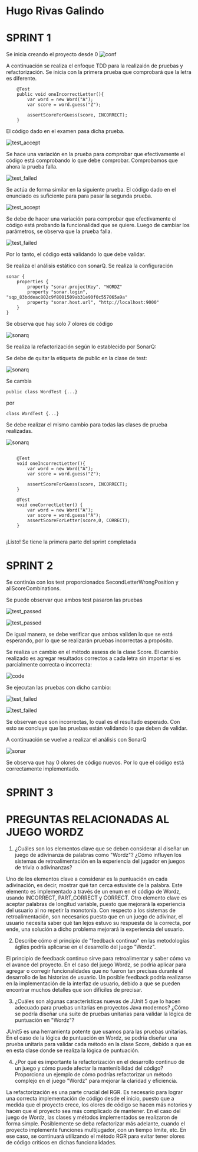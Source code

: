 # Hugo Rivas Galindo


# SPRINT 1

Se inicia creando el proyecto desde 0
![conf](./img/img1.png)



A continuación se realiza el enfoque TDD para la realizaión de pruebas y refactorización.
Se inicia con la primera prueba que comprobará que la letra es diferente.

```
    @Test
    public void oneIncorrectLetter(){
        var word = new Word("A");
        var score = word.guess("Z");

        assertScoreForGuess(score, INCORRECT);
    }
```
El código dado en el examen pasa dicha prueba. 

![test_accept](./img/img2.png)

Se hace una variación en la prueba para comprobar que efectivamente el código está comprobando lo que debe comprobar.
Comprobamos que ahora la prueba falla.

![test_failed](./img/img3.png)

Se actúa de forma similar en la siguiente prueba. El código dado en el enunciado es suficiente para para pasar la segunda prueba.

![test_accept](./img/img4.png)

Se debe de hacer una variación para comprobar que efectivamente el código está probando la funcionalidad que se quiere.
Luego de cambiar los parámetros, se observa que la prueba falla.

![test_failed](./img/img5.png)

Por lo tanto, el código está validando lo que debe validar.

Se realiza el análisis estático con sonarQ. Se realiza la configuración

```
sonar {
    properties {
        property "sonar.projectKey", "WORDZ"
        property "sonar.login", "sqp_83bddeac802c9f8001509ab31e90f0c557065a9a"
        property "sonar.host.url", "http://localhost:9000"
    }
}
```

Se observa que hay solo 7 olores de código

![sonarq](./img/img6.png)

Se realiza la refactorización según lo establecido por SonarQ:

Se debe de quitar la etiqueta de public en la clase de test:

![sonarq](./img/img7.png)

Se cambia

```
public class WordTest {...}
```
por
```
class WordTest {...}
```


Se debe realizar el mismo cambio para todas las clases de prueba realizadas.

![sonarq](./img/img8.png)

```

    @Test
    void oneIncorrectLetter(){
        var word = new Word("A");
        var score = word.guess("Z");

        assertScoreForGuess(score, INCORRECT);
    }

    @Test
    void oneCorrectLetter() {
        var word = new Word("A");
        var score = word.guess("A");
        assertScoreForLetter(score,0, CORRECT);
    }  


```


¡Listo! Se tiene la primera parte del sprint completada


# SPRINT 2

Se continúa con los test proporcionados SecondLetterWrongPosition y allScoreCombinations.

Se puede observar que ambos test pasaron las pruebas

![test_passed](./img/img9.png)

![test_passed](./img/img10.png)

De igual manera, se debe verificar que ambos validen lo que se está esperando, por lo que se realizarán pruebas incorrectas a propósito. 

Se realiza un cambio en el método assess de la clase Score. El cambio realizado es agregar resultados correctos a cada letra sin importar si es parcialmente correcta o incorrecta:

![code](./img/img11.png)

Se ejecutan las pruebas con dicho cambio:

![test_failed](./img/img12.png)

![test_failed](./img/img13.png)

Se observan que son incorrectas, lo cual es el resultado esperado. Con esto se concluye que las pruebas están validando lo que deben de validar. 


A continuación se vuelve a realizar el análisis con SonarQ

![sonar](./img/img14.png)

Se observa que hay 0 olores de código nuevos. Por lo que el código está correctamente implementado.


# SPRINT 3



# PREGUNTAS RELACIONADAS AL JUEGO WORDZ

1. ¿Cuáles son los elementos clave que se deben considerar al diseñar un juego de adivinanza
de palabras como "Wordz"? ¿Cómo influyen los sistemas de retroalimentación en la
experiencia del jugador en juegos de trivia o adivinanzas?

Uno de los elementos clave a considerar es la puntuación en cada adivinación, es decir, mostrar qué tan cerca estuviste de la palabra. Este elemento es implementado a través de un enum en el código de Wordz, usando INCORRECT, PART_CORRECT y CORRECT.
Otro elemento clave es aceptar palabras de longitud variable, puesto que mejorará la experiencia del usuario al no repetir la monotonía.
Con respecto a los sistemas de retroalimentación, son necesarios puesto que en un juego de adivinar, el usuario necesita saber qué tan lejos estuvo su respuesta de la correcta, por ende, una solución a dicho problema mejorará la experiencia del usuario. 


2. Describe cómo el principio de "feedback continuo" en las metodologías ágiles podría
aplicarse en el desarrollo del juego "Wordz".

El principio de feedback continuo sirve para retroalimentar y saber cómo va el avance del proyecto. En el caso del juego Wordz, se podría aplicar para agregar o corregir funcionalidades que no fueron tan precisas durante el desarrollo de las historias de usuario. Un posible feedback podría realizarse en la implementación de la interfaz de usuario, debido a que se pueden encontrar muchos detalles que son difíciles de precisar.


3. ¿Cuáles son algunas características nuevas de JUnit 5 que lo hacen adecuado para pruebas
unitarias en proyectos Java modernos? ¿Cómo se podría diseñar una suite de pruebas
unitarias para validar la lógica de puntuación en "Wordz"?

JUnit5 es una herramienta potente que usamos para las pruebas unitarias. En el caso de la lógica de puntuación en Wordz, se podría diseñar una prueba unitaria para validar cada método en la clase Score, debido a que es en esta clase donde se realiza la lógica de puntuación.


4. ¿Por qué es importante la refactorización en el desarrollo continuo de un juego y cómo
puede afectar la mantenibilidad del código? Proporciona un ejemplo de cómo podrías
refactorizar un método complejo en el juego "Wordz" para mejorar la claridad y eficiencia.

La refactorización es una parte crucial del RGR. Es necesario para lograr una correcta implementación de código desde el inicio, puesto que a medida que el proyecto crece, los olores de código se hacen más notorios y hacen que el proyecto sea más complicado de mantener. En el caso del juego de Wordz, las clases y métodos implementados se realizaron de forma simple. Posiblemente se deba refactorizar más adelante, cuando el proyecto implemente funciones multijugador, con un tiempo límite, etc. En ese caso, se continuará utilizando el método RGR para evitar tener olores de código críticos en dichas funcionalidades.


















